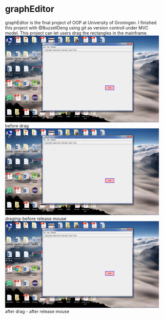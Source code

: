 # graphEditor
graphEditor is the final project of OOP at University of Groningen. I finished this project with @BuzzellDeng using git as version controll under MVC model.
This project can let users drag the rectangles in the mainframe.
![alt text](screenshots/drag_after.png "before drag")
before drag
![alt text](screenshots/drag_after.png "draging")
draging-before release mouse
![alt text](screenshots/drag_after.png "after drag")
after drag - after release mouse
